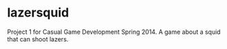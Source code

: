 lazersquid
==========

Project 1 for Casual Game Development Spring 2014. A game about a squid that can shoot lazers. 
